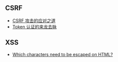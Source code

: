 ## CSRF

- [CSRF 攻击的应对之道](https://www.ibm.com/developerworks/cn/web/1102_niugang_csrf/)
- [Token 认证的来龙去脉](https://segmentfault.com/a/1190000013010835)

## XSS

- [Which characters need to be escaped on HTML?](https://stackoverflow.com/questions/7381974/which-characters-need-to-be-escaped-on-html)
